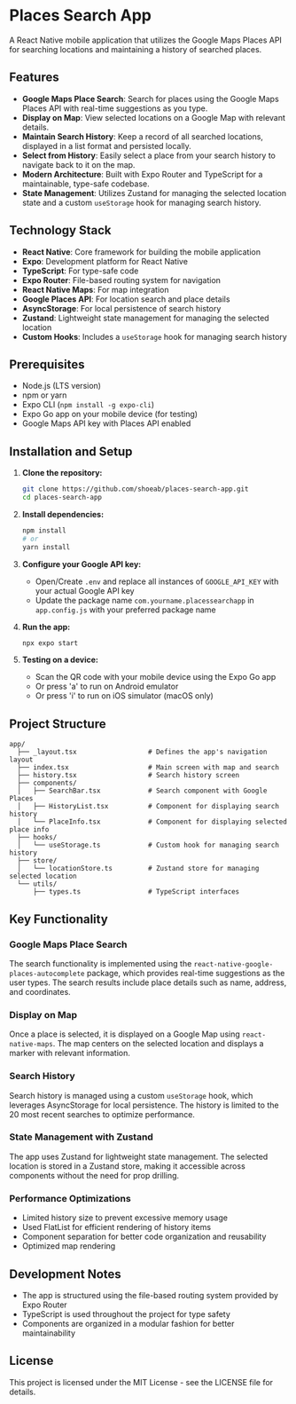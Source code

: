 # Places Search App

A React Native mobile application that utilizes the Google Maps Places API for searching locations and maintaining a history of searched places.

## Features

- **Google Maps Place Search**: Search for places using the Google Maps Places API with real-time suggestions as you type.
- **Display on Map**: View selected locations on a Google Map with relevant details.
- **Maintain Search History**: Keep a record of all searched locations, displayed in a list format and persisted locally.
- **Select from History**: Easily select a place from your search history to navigate back to it on the map.
- **Modern Architecture**: Built with Expo Router and TypeScript for a maintainable, type-safe codebase.
- **State Management**: Utilizes Zustand for managing the selected location state and a custom `useStorage` hook for managing search history.

## Technology Stack

- **React Native**: Core framework for building the mobile application
- **Expo**: Development platform for React Native
- **TypeScript**: For type-safe code
- **Expo Router**: File-based routing system for navigation
- **React Native Maps**: For map integration
- **Google Places API**: For location search and place details
- **AsyncStorage**: For local persistence of search history
- **Zustand**: Lightweight state management for managing the selected location
- **Custom Hooks**: Includes a `useStorage` hook for managing search history

## Prerequisites

- Node.js (LTS version)
- npm or yarn
- Expo CLI (`npm install -g expo-cli`)
- Expo Go app on your mobile device (for testing)
- Google Maps API key with Places API enabled

## Installation and Setup

1. **Clone the repository:**

   ```bash
   git clone https://github.com/shoeab/places-search-app.git
   cd places-search-app
   ```

2. **Install dependencies:**

   ```bash
   npm install
   # or
   yarn install
   ```

3. **Configure your Google API key:**

   - Open/Create `.env` and replace all instances of `GOOGLE_API_KEY` with your actual Google API key
   - Update the package name `com.yourname.placessearchapp` in `app.config.js` with your preferred package name

4. **Run the app:**

   ```bash
   npx expo start
   ```

5. **Testing on a device:**
   - Scan the QR code with your mobile device using the Expo Go app
   - Or press 'a' to run on Android emulator
   - Or press 'i' to run on iOS simulator (macOS only)

## Project Structure

```
app/
  ├── _layout.tsx                  # Defines the app's navigation layout
  ├── index.tsx                    # Main screen with map and search
  ├── history.tsx                  # Search history screen
  ├── components/
  │   ├── SearchBar.tsx            # Search component with Google Places
  │   ├── HistoryList.tsx          # Component for displaying search history
  │   └── PlaceInfo.tsx            # Component for displaying selected place info
  ├── hooks/
  │   └── useStorage.ts            # Custom hook for managing search history
  ├── store/
  │   └── locationStore.ts         # Zustand store for managing selected location
  └── utils/
      ├── types.ts                 # TypeScript interfaces
```

## Key Functionality

### Google Maps Place Search

The search functionality is implemented using the `react-native-google-places-autocomplete` package, which provides real-time suggestions as the user types. The search results include place details such as name, address, and coordinates.

### Display on Map

Once a place is selected, it is displayed on a Google Map using `react-native-maps`. The map centers on the selected location and displays a marker with relevant information.

### Search History

Search history is managed using a custom `useStorage` hook, which leverages AsyncStorage for local persistence. The history is limited to the 20 most recent searches to optimize performance.

### State Management with Zustand

The app uses Zustand for lightweight state management. The selected location is stored in a Zustand store, making it accessible across components without the need for prop drilling.

### Performance Optimizations

- Limited history size to prevent excessive memory usage
- Used FlatList for efficient rendering of history items
- Component separation for better code organization and reusability
- Optimized map rendering

## Development Notes

- The app is structured using the file-based routing system provided by Expo Router
- TypeScript is used throughout the project for type safety
- Components are organized in a modular fashion for better maintainability

## License

This project is licensed under the MIT License - see the LICENSE file for details.
